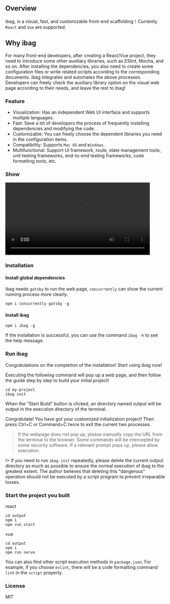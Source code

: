 ## Overview

ibag, is a visual, fast, and customizable front-end scaffolding！Currently `React` and `Vue` are supported.

## Why ibag

For many front-end developers, after creating a React/Vue project, they need to introduce some other auxiliary libraries, such as ESlint, Mocha, and so on. After installing the dependencies, you also need to create some configuration files or write related scripts according to the corresponding documents. ibag integrates and automates the above processes. Developers can freely check the auxiliary library option on the visual web page according to their needs, and leave the rest to ibag!

### Feature

- Visualization: Has an independent Web UI interface and supports multiple languages.
- Fast: Save a lot of developers the process of frequently installing dependencies and modifying the code.
- Customizable: You can freely choose the dependent libraries you need in the configuration items.
- Compatibility: Supports `Mac OS` and `Windows`.
- Multifunctional: Support UI framework, route, state management tools, unit testing frameworks, end-to-end testing frameworks, code formatting tools, etc.

### Show

<video src="https://1heng-files.oss-cn-beijing.aliyuncs.com/ibag_guide_video.mp4" autoplay controls preload="metadata" style="width: 90%"></video>

### Installation

#### Install global dependencies

ibag needs `gatsby` to run the web page, `concurrently` can show the current running process more clearly.

```
npm i concurrently gatsby -g
```

#### Install ibag

```
npm i ibag -g
```

If the installation is successful, you can use the command `ibag -h` to see the help message.

### Run ibag

Congratulations on the completion of the installation! Start using ibag now!

Executing the following command will pop up a web page, and then follow the guide step by step to build your initial project!

```
cd my-project
ibag init
```

When the "Start Build" button is clicked, an directory named output will be output in the execution directory of the terminal.

Congratulate! You have got your customized initialization project! Then press Ctrl+C or Command+C twice to exit the current two processes.

> If the webpage does not pop up, please manually copy the URL from the terminal to the browser. Some commands will be intercepted by some security software. If a relevant prompt pops up, please allow execution.

!> If you need to run `ibag init` repeatedly, please delete the current output directory as much as possible to ensure the normal execution of ibag to the greatest extent. The author believes that deleting this "dangerous" operation should not be executed by a script program to prevent irreparable losses.

### Start the project you built

react
```
cd output
npm i
npm run start
```

vue
```
cd output
npm i
npm run serve
```
You can also find other script execution methods in `package.json`. For example, if you choose `eslint`, there will be a code formatting command `lint` in the `script` property.

### License

MIT
